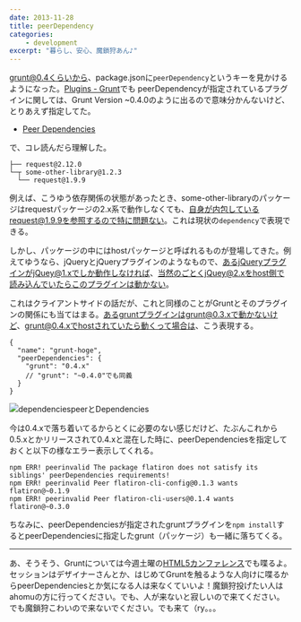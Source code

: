 ```yaml
---
date: 2013-11-28
title: peerDependency
categories: 
    - development
excerpt: "暮らし、安心、魔鎖狩あん♪"
---
```


grunt@0.4くらいから、package.jsonに`peerDependency`というキーを見かけるようになった。[Plugins - Grunt](http://gruntjs.com/plugins)でも
peerDependencyが指定されているプラグインに関しては、Grunt Version ~0.4.0のように出るので意味分かんないけど、とりあえず指定してた。

+ [Peer Dependencies](http://blog.nodejs.org/2013/02/07/peer-dependencies/)

で、コレ読んだら理解した。

```
├── request@2.12.0
└─┬ some-other-library@1.2.3
  └── request@1.9.9
```

例えば、こうゆう依存関係の状態があったとき、some-other-libraryのパッケージはrequestパッケージの2.x系で動作しなくても、自身が内包しているrequest@1.9.9を参照するので特に問題ない。これは現状の`dependency`で表現できる。

しかし、パッケージの中にはhostパッケージと呼ばれるものが登場してきた。例えてゆうなら、jQueryとjQueryプラグインのようなもので、あるjQueryプラグインがjQuey@1.xでしか動作しなければ、当然のごとくjQuey@2.xをhost側で読み込んでいたらこのプラグインは動かない。

これはクライアントサイドの話だが、これと同様のことがGruntとそのプラグインの関係にも当てはまる。あるgruntプラグインはgrunt@0.3.xで動かないけど、grunt@0.4.xでhostされていたら動くって場合は、こう表現する。

```
{
  "name": "grunt-hoge",
  "peerDependencies": {
    "grunt": "0.4.x"
    // "grunt": "~0.4.0"でも同義
  }
}
```

![dependenciespeerとDependencies](/mol/images/2013/11-28-fig.png)

今は0.4.xで落ち着いてるからとくに必要のない感じだけど、たぶんこれから0.5.xとかリリースされて0.4.xと混在した時に、peerDependenciesを指定しておくと以下の様なエラー表示してくれる。

```
npm ERR! peerinvalid The package flatiron does not satisfy its siblings' peerDependencies requirements!
npm ERR! peerinvalid Peer flatiron-cli-config@0.1.3 wants flatiron@~0.1.9
npm ERR! peerinvalid Peer flatiron-cli-users@0.1.4 wants flatiron@~0.3.0
```

ちなみに、peerDependenciesが指定されたgruntプラグインを`npm install`するとpeerDependenciesに指定したgrunt（パッケージ）も一緒に落ちてくる。

---

あ、そうそう、Gruntについては今週土曜の[HTML5カンファレンス](http://events.html5j.org/conference/2013/11/sessions)でも喋るよ。セッションはデザイナーさんとか、はじめてGruntを触るような人向けに喋るからpeerDependenciesとか気になる人は来なくていいよ！魔鎖狩投げたい人はahomuの方に行ってください。でも、人が来ないと寂しいので来てください。でも魔鎖狩こわいので来ないでください。でも来て（ry。。。
